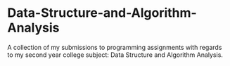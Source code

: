 # Data-Structure-and-Algorithm-Analysis
A collection of my submissions to programming assignments with regards to my second year college subject: Data Structure and Algorithm Analysis.
